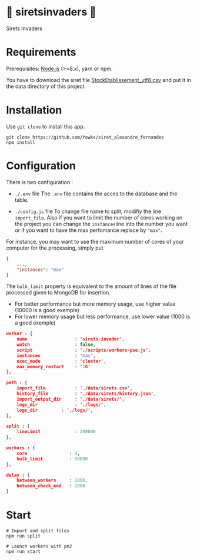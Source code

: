 # :space_invader: siretsinvaders :space_invader:
 
 Sirets Invaders 

# Requirements

Prerequisites: [Node.js](https://nodejs.org/en/) (>=8.x), yarn or npm.

You have to download the siret file [StockEtablissement_utf8.csv](http://files.data.gouv.fr/insee-sirene/StockEtablissement_utf8.zip) and put it in the data directory of this project.

# Installation
Use `git clone` to install this app.

```
git clone https://github.com/Yowks/siret_alexandre_fernandes
npm install
```

# Configuration

There is two configuration :

- `./.env` file
The `.env` file contains the acces to the database and the table.

- `./config.js` file
To change file name to split, modifiy the line `import_file`.
Also if you want to limit the number of cores working on the project you can change the `instances`line into the number you want or if you want to have the max perfomance replace by `"max"`.

For instance, you may want to use the maximum number of cores of your computer for the processing, simply put 
```json
{
    ...,
    "instances": "max"
}
```

The `bulk_limit` property is equivalent to the amount of lines of the file processed given to MongoDB for insertion.
* For better performance but more memory usage, use higher value (10000 is a good exemple)
* For lower memory usage but less performance, use lower value (1000 is a good exemple)

```json
worker : {
    name                  : 'sirets-invader',
    watch                 : false,
    script                : './scripts/workers-pse.js',
    instances             : "max",
    exec_mode             : 'cluster',
    max_memory_restart    : '1G'
},

path : {
    import_file           : './data/sirets.csv',
    history_file          : './data/sirets/history.json',
    import_output_dir     : './data/sirets/',
    logs_dir              : './logs/',
    logs_dir         : './logs/',
},

split : {
    lineLimit             : 280000
},

workers : {
    core                : 4,
    bulk_limit          : 50000
},

delay : {
    between_workers     : 2000,
    between_check_end   : 2000
}
```

# Start
```
# Import and split files
npm run split

# Launch workers with pm2
npm run start
```
